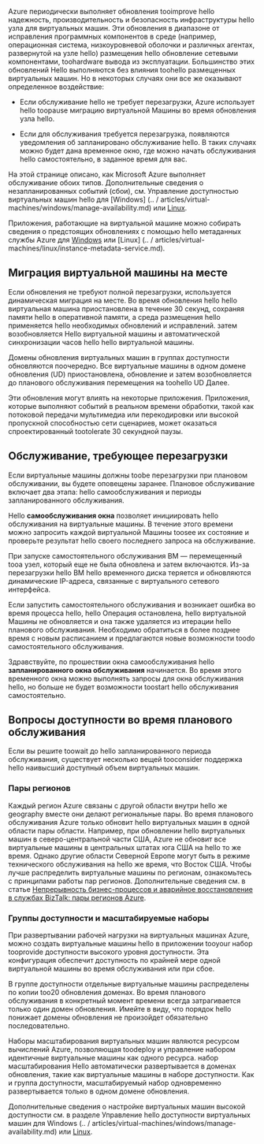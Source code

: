 Azure периодически выполняет обновления tooimprove hello надежность, производительность и безопасность инфраструктуры hello узла для виртуальных машин. Эти обновления в диапазоне от исправления программных компонентов в среде (например, операционная система, низкоуровневой оболочки и различных агентах, развернутой на узле hello) размещения hello обновление сетевыми компонентами, toohardware вывода из эксплуатации. Большинство этих обновлений Hello выполняются без влияния toohello размещенных виртуальных машин. Но в некоторых случаях они все же оказывают определенное воздействие:

- Если обслуживание hello не требует перезагрузки, Azure использует hello toopause миграцию виртуальной Машины во время обновления узла hello.

- Если для обслуживания требуется перезагрузка, появляются уведомления об запланировано обслуживание hello. В таких случаях можно будет дана временное окно, где можно начать обслуживания hello самостоятельно, в заданное время для вас.

На этой странице описано, как Microsoft Azure выполняет обслуживание обоих типов. Дополнительные сведения о незапланированных событий (сбои), см. Управление доступностью виртуальных машин hello для [Windows] (.. / articles/virtual-machines/windows/manage-availability.md) или [Linux](../articles/virtual-machines/linux/manage-availability.md).

Приложения, работающие на виртуальной машине можно собирать сведения о предстоящих обновлениях с помощью hello метаданных службы Azure для [Windows](../articles/virtual-machines/windows/instance-metadata-service.md) или [Linux] (.. / articles/virtual-machines/linux/instance-metadata-service.md).

## <a name="in-place-vm-migration"></a>Миграция виртуальной машины на месте

Если обновления не требуют полной перезагрузки, используется динамическая миграция на месте. Во время обновления hello hello виртуальная машина приостановлена в течение 30 секунд, сохраняя памяти hello в оперативной памяти, а среда размещения hello применяется hello необходимых обновлений и исправлений. затем возобновляется Hello виртуальной машины и автоматической синхронизации часов hello hello виртуальной машины.

Домены обновления виртуальных машин в группах доступности обновляются поочередно. Все виртуальные машины в одном домене обновления (UD) приостановлена, обновление и затем возобновляется до планового обслуживания перемещения на toohello UD Далее.

Эти обновления могут влиять на некоторые приложения. Приложения, которые выполняют событий в реальном времени обработки, такой как потоковой передачи мультимедиа или перекодировки или высокой пропускной способностью сети сценариев, может оказаться спроектированный tootolerate 30 секундной паузы. <!-- sooooo, what should they do? --> 


## <a name="maintenance-requiring-a-reboot"></a>Обслуживание, требующее перезагрузки

Если виртуальные машины должны toobe перезагрузки при плановом обслуживании, вы будете оповещены заранее. Плановое обслуживание включает два этапа: hello самообслуживания и периоды запланированного обслуживания.

Hello **самообслуживания окна** позволяет инициировать hello обслуживания на виртуальные машины. В течение этого времени можно запросить каждой виртуальной Машины toosee их состояние и проверьте результат hello своего последнего запроса на обслуживание.

При запуске самостоятельного обслуживания ВМ — перемещенный tooa узел, который еще не была обновлена и затем включаются. Из-за перезагрузки hello ВМ hello временного диска теряется и обновляются динамические IP-адреса, связанные с виртуального сетевого интерфейса.

Если запустить самостоятельного обслуживания и возникает ошибка во время процесса hello, hello Операция остановлена, hello виртуальной Машины не обновляется и она также удаляется из итерации hello планового обслуживания. Необходимо обратиться в более позднее время с новым расписанием и предлагаются новые возможности toodo самостоятельного обслуживания. 

Здравствуйте, по прошествии окна самообслуживания hello **запланированного окна обслуживания** начинается. Во время этого временного окна можно выполнять запросы для окна обслуживания hello, но больше не будет возможности toostart hello обслуживания самостоятельно.

## <a name="availability-considerations-during-planned-maintenance"></a>Вопросы доступности во время планового обслуживания 

Если вы решите toowait до hello запланированного периода обслуживания, существует несколько вещей tooconsider поддержка hello наивысший доступный объем виртуальных машин. 

### <a name="paired-regions"></a>Пары регионов

Каждый регион Azure связаны с другой области внутри hello же geography вместе они делают региональные пары. Во время планового обслуживания Azure только обновит hello виртуальных машин в одной области пары области. Например, при обновлении hello виртуальных машин в северо-центральной части США, Azure не обновит все виртуальные машины в центральных штатах юга США на hello то же время. Однако другие области Северной Европе могут быть в режиме технического обслуживания на hello же время, что Восток США. Чтобы лучше распределить виртуальные машины по регионам, ознакомьтесь с принципами работы пар регионов. Дополнительные сведения см. в статье [Непрерывность бизнес-процессов и аварийное восстановление в службах BizTalk: пары регионов Azure](https://docs.microsoft.com/azure/best-practices-availability-paired-regions).

### <a name="availability-sets-and-scale-sets"></a>Группы доступности и масштабируемые наборы

При развертывании рабочей нагрузки на виртуальных машинах Azure, можно создать виртуальные машины hello в приложении tooyour набор tooprovide доступности высокого уровня доступности. Эта конфигурация обеспечит доступность по крайней мере одной виртуальной машины во время обслуживания или при сбое.

В группе доступности отдельные виртуальные машины распределены по копии too20 обновления доменах. Во время планового обслуживания в конкретный момент времени всегда затрагивается только один домен обновления. Имейте в виду, что порядок hello понижает домены обновления не произойдет обязательно последовательно. 

Наборы масштабирования виртуальных машин являются ресурсом вычислений Azure, позволяющая toodeploy и управление набором идентичные виртуальные машины как одного ресурса. набор масштабирования Hello автоматически развертывается в доменах обновления, такие как виртуальные машины в наборе доступности. Как и группа доступности, масштабируемый набор одновременно развертывается только в одном домене обновления.

Дополнительные сведения о настройке виртуальных машин высокой доступности см. в разделе Управление hello доступности виртуальных машин для Windows (.. / articles/virtual-machines/windows/manage-availability.md) или [Linux](../articles/virtual-machines/linux/manage-availability.md).
